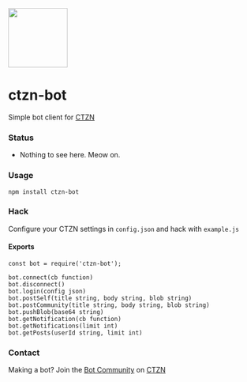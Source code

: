 <img src="https://user-images.githubusercontent.com/1423657/114308321-b92e3900-9ae3-11eb-9526-5cfeef94ef23.png" width=120>

# ctzn-bot
Simple bot client for [CTZN](https://ctznry.com)

### Status
* Nothing to see here. Meow on.

### Usage
```
npm install ctzn-bot
```

### Hack
Configure your CTZN settings in `config.json` and hack with `example.js`

#### Exports
```
const bot = require('ctzn-bot');

bot.connect(cb function)
bot.disconnect()
bot.login(config json)
bot.postSelf(title string, body string, blob string)
bot.postCommunity(title string, body string, blob string)
bot.pushBlob(base64 string)
bot.getNotification(cb function)
bot.getNotifications(limit int)
bot.getPosts(userId string, limit int)
```

### Contact
Making a bot? Join the [Bot Community](https://ctznry.com/bots@ctzn.one) on [CTZN](https://ctznry.com)
